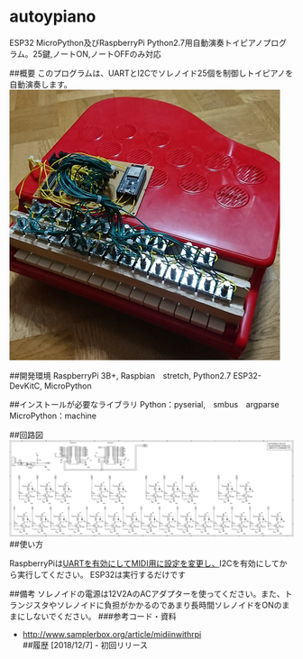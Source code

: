 # autoypiano

ESP32 MicroPython及びRaspberryPi Python2.7用自動演奏トイピアノプログラム。25鍵,ノートON,ノートOFFのみ対応

 ##概要
このプログラムは、UARTとI2Cでソレノイド25個を制御しトイピアノを自動演奏します。
![Picture](https://github.com/YoutechA320U/autoypiano/blob/master/picture.png "Picture")

 ##開発環境
    RaspberryPi 3B+, Raspbian　stretch, Python2.7
    ESP32-DevKitC, MicroPython

 ##インストールが必要なライブラリ
    Python：pyserial,　smbus　argparse
    MicroPython：machine

 ##回路図
![SS](https://github.com/YoutechA320U/autoypiano/blob/master/ToyPiano.png "SS")
 ##使い方

RaspberryPiは[UARTを有効にしてMIDI用に設定を変更し、](http://www.samplerbox.org/article/midiinwithrpi)I2Cを有効にしてから実行してください。
ESP32は実行するだけです

 ##備考
ソレノイドの電源は12V2AのACアダプターを使ってください。また、トランジスタやソレノイドに負担がかかるのであまり長時間ソレノイドをONのままにしないでください。
 ###参考コード・資料
* <http://www.samplerbox.org/article/midiinwithrpi>  
 ##履歴
    [2018/12/7] - 初回リリース